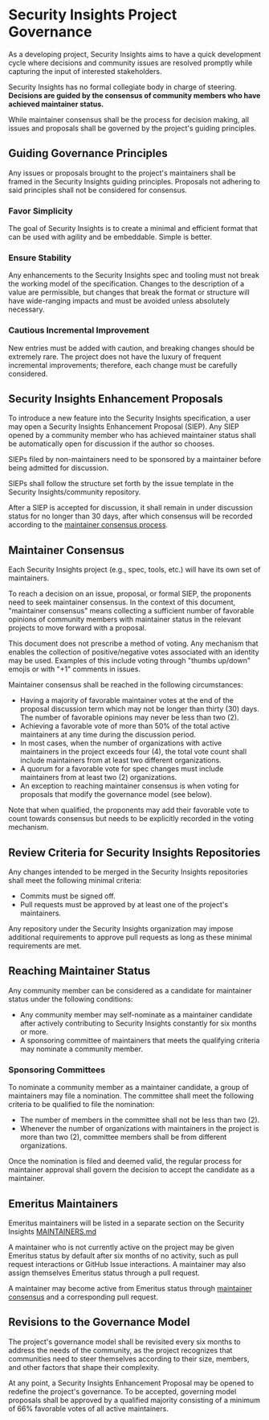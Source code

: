 # Security Insights Project Governance

As a developing project, Security Insights aims to have a quick development cycle where decisions and community issues are resolved promptly while capturing the input of interested stakeholders.

Security Insights has no formal collegiate body in charge of steering. **Decisions are guided by the consensus of community members who have achieved maintainer status.**

While maintainer consensus shall be the process for decision making, all issues and proposals shall be governed by the project's guiding principles.

## Guiding Governance Principles

Any issues or proposals brought to the project's maintainers shall be framed in the Security Insights guiding principles. Proposals not adhering to said principles shall not be considered for consensus.

### Favor Simplicity

The goal of Security Insights is to create a minimal and efficient format that can be used with agility and be embeddable. Simple is better.

### Ensure Stability

Any enhancements to the Security Insights spec and tooling must not break the working model of the specification. Changes to the description of a value are permissible, but changes that break the format or structure will have wide-ranging impacts and must be avoided unless absolutely necessary.

### Cautious Incremental Improvement

New entries must be added with caution, and breaking changes should be extremely rare. The project does not have the luxury of frequent incremental improvements; therefore, each change must be carefully considered.

## Security Insights Enhancement Proposals

To introduce a new feature into the Security Insights specification, a user may open a Security Insights Enhancement Proposal (SIEP). Any SIEP opened by a community member who has achieved maintainer status shall be automatically open for discussion if the author so chooses.

SIEPs filed by non-maintainers need to be sponsored by a maintainer before being admitted for discussion.

SIEPs shall follow the structure set forth by the issue template in the Security Insights/community repository.

After a SIEP is accepted for discussion, it shall remain in under discussion status for no longer than 30 days, after which consensus will be recorded according to the [maintainer consensus process](#maintainer-consensus).

## Maintainer Consensus

Each Security Insights project (e.g., spec, tools, etc.) will have its own set of maintainers.

To reach a decision on an issue, proposal, or formal SIEP, the proponents need to seek maintainer consensus. In the context of this document, "maintainer consensus" means collecting a sufficient number of favorable opinions of community members with maintainer status in the relevant projects to move forward with a proposal.

This document does not prescribe a method of voting. Any mechanism that enables the collection of positive/negative votes associated with an identity may be used. Examples of this include voting through "thumbs up/down" emojis or with "+1" comments in issues.

Maintainer consensus shall be reached in the following circumstances:

- Having a majority of favorable maintainer votes at the end of the proposal discussion term which may not be longer than thirty (30) days. The number of favorable opinions may never be less than two (2).
- Achieving a favorable vote of more than 50% of the total active maintainers at any time during the discussion period.
- In most cases, when the number of organizations with active maintainers in the project exceeds four (4), the total vote count shall include maintainers from at least two different organizations.
- A quorum for a favorable vote for spec changes must include maintainers from at least two (2) organizations.
- An exception to reaching maintainer consensus is when voting for proposals that modify the governance model (see below).

Note that when qualified, the proponents may add their favorable vote to count towards consensus but needs to be explicitly recorded in the voting mechanism.

## Review Criteria for Security Insights Repositories

Any changes intended to be merged in the Security Insights repositories shall meet the following minimal criteria:

- Commits must be signed off.
- Pull requests must be approved by at least one of the project's maintainers.

Any repository under the Security Insights organization may impose additional requirements to approve pull requests as long as these minimal requirements are met.

## Reaching Maintainer Status

Any community member can be considered as a candidate for maintainer status under the following conditions:

- Any community member may self-nominate as a maintainer candidate after actively contributing to Security Insights constantly for six months or more.
- A sponsoring committee of maintainers that meets the qualifying criteria may nominate a community member.

### Sponsoring Committees

To nominate a community member as a maintainer candidate, a group of maintainers may file a nomination. The committee shall meet the following criteria to be qualified to file the nomination:

- The number of members in the committee shall not be less than two (2).
- Whenever the number of organizations with maintainers in the project is more than two (2), committee members shall be from different organizations.

Once the nomination is filed and deemed valid, the regular process for maintainer approval shall govern the decision to accept the candidate as a maintainer.

## Emeritus Maintainers

Emeritus maintainers will be listed in a separate section on the Security Insights [MAINTAINERS.md]

A maintainer who is not currently active on the project may be given Emeritus status by default after six months of no activity, such as pull request interactions or GitHub Issue interactions. A maintainer may also assign themselves Emeritus status through a pull request.

A maintainer may become active from Emeritus status through [maintainer consensus] and a corresponding pull request.

## Revisions to the Governance Model

The project's governance model shall be revisited every six months to address the needs of the community, as the project recognizes that communities need to steer themselves according to their size, members, and other factors that shape their complexity.

At any point, a Security Insights Enhancement Proposal may be opened to redefine the project's governance. To be accepted, governing model proposals shall be approved by a qualified majority consisting of a minimum of 66% favorable votes of all active maintainers.

[MAINTAINERS.md]: /MAINTAINERS.md
[Maintainer Consensus]: #maintainer-consensus